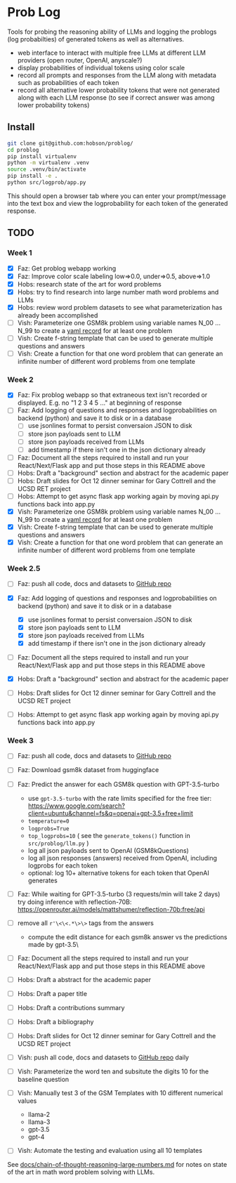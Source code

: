# Prob Log

Tools for probing the reasoning ability of LLMs and logging the problogs (log probabilties) of generated tokens as well as alternatives.

- web interface to interact with multiple free LLMs at different LLM providers (open router, OpenAI, anyscale?)
- display probabilities of individual tokens using color scale
- record all prompts and responses from the LLM along with metadata such as probabilities of each token
- record all alternative lower probability tokens that were not generated along with each LLM response (to see if correct answer was among lower probability tokens)

## Install

```bash
git clone git@github.com:hobson/problog/
cd problog
pip install virtualenv
python -m virtualenv .venv
source .venv/bin/activate
pip install -e .
python src/logprob/app.py
```

This should open a browser tab where you can enter your prompt/message into the text box and view the logprobability for each token of the generated response.

## TODO

### Week 1
- [x] Faz: Get problog webapp working
- [x] Faz: Improve color scale labeling low=>0.0, under=>0.5, above=>1.0
- [x] Hobs: research state of the art for word problems
- [x] Hobs: try to find research into large number math word problems and LLMs
- [x] Hobs: review word problem datasets to see what parameterization has already been accomplished 
- [ ] Vish: Parameterize one GSM8k problem using variable names N_00 ... N_99 to create a [yaml record](docs/chain-of-thought-reasoning-large-numbers.md#Example-parameterized-GSM8k-problem) for at least one problem
- [ ] Vish: Create f-string template that can be used to generate multiple questions and answers
- [ ] Vish: Create a function for that one word problem that can generate an infinite number of different word problems from one template

### Week 2
- [x] Faz: Fix problog webapp so that extraneous text isn't recorded or displayed. E.g. no "1 2 3 4 5 ..." at beginning of response
- [ ] Faz: Add logging of questions and responses and logprobabilities on backend (python) and save it to disk or in a database
   - [ ] use jsonlines format to persist conversaion JSON to disk
   - [ ] store json payloads sent to LLM
   - [ ] store json payloads received from LLMs
   - [ ] add timestamp if there isn't one in the json dictionary already
- [ ] Faz: Document all the steps required to install and run your React/Next/Flask app and put those steps in this README above 
- [ ] Hobs: Draft a "background" section and abstract for the academic paper
- [ ] Hobs: Draft slides for Oct 12 dinner seminar for Gary Cottrell and the UCSD RET project
- [ ] Hobs: Attempt to get async flask app working again by moving api.py functions back into app.py 
- [x] Vish: Parameterize one GSM8k problem using variable names N_00 ... N_99 to create a [yaml record](docs/chain-of-thought-reasoning-large-numbers.md#Example-parameterized-GSM8k-problem) for at least one problem
- [x] Vish: Create f-string template that can be used to generate multiple questions and answers
- [x] Vish: Create a function for that one word problem that can generate an infinite number of different word problems from one template

### Week 2.5
- [ ] Faz: push all code, docs and datasets to [GitHub repo](github.com:hobson/problog/)
- [x] Faz: Add logging of questions and responses and logprobabilities on backend (python) and save it to disk or in a database
   - [x] use jsonlines format to persist conversaion JSON to disk
   - [x] store json payloads sent to LLM
   - [x] store json payloads received from LLMs
   - [x] add timestamp if there isn't one in the json dictionary already
- [ ] Faz: Document all the steps required to install and run your React/Next/Flask app and put those steps in this README above 

- [x] Hobs: Draft a "background" section and abstract for the academic paper
- [ ] Hobs: Draft slides for Oct 12 dinner seminar for Gary Cottrell and the UCSD RET project
- [ ] Hobs: Attempt to get async flask app working again by moving api.py functions back into app.py 

### Week 3
- [ ] Faz: push all code, docs and datasets to [GitHub repo](github.com:hobson/problog/)
- [ ] Faz: Download gsm8k dataset from huggingface
- [ ] Faz: Predict the answer for each GSM8k question with GPT-3.5-turbo
   - use `gpt-3.5-turbo` with the rate limits specified for the free tier: https://www.google.com/search?client=ubuntu&channel=fs&q=openai+gpt-3.5+free+limit
   - `temperature=0`
   - `logprobs=True`
   - `top_logprobs=10` ( see the `generate_tokens()` function in `src/problog/llm.py` )
   - log all json payloads sent to OpenAI (GSM8kQuestions)
   - log all json responses (answers) received from OpenAI, including logprobs for each token
   - optional: log 10+ alternative tokens for each token that OpenAI generates
- [ ] Faz: While waiting for GPT-3.5-turbo (3 requests/min will take 2 days) try doing inference with reflection-70B: https://openrouter.ai/models/mattshumer/reflection-70b:free/api
- [ ] remove all `r'\<\<.*\>\>` tags from the answers
   - compute the edit distance for each gsm8k answer vs the predictions made by gpt-3.5\ 
- [ ] Faz: Document all the steps required to install and run your React/Next/Flask app and put those steps in this README above 

- [ ] Hobs: Draft a abstract for the academic paper
- [ ] Hobs: Draft a paper title
- [ ] Hobs: Draft a contributions summary
- [ ] Hobs: Draft a bibliography
- [ ] Hobs: Draft slides for Oct 12 dinner seminar for Gary Cottrell and the UCSD RET project

- [ ] Vish: push all code, docs and datasets to [GitHub repo](github.com:hobson/problog/) daily 
- [ ] Vish: Parameterize the word ten and subsitute the digits 10 for the baseline question
- [ ] Vish: Manually test 3 of the GSM Templates with 10 different numerical values
   - llama-2
   - llama-3
   - gpt-3.5
   - gpt-4
- [ ] Vish: Automate the testing and evaluation using all 10 templates

See [docs/chain-of-thought-reasoning-large-numbers.md](docs/chain-of-thought-reasoning-large-numbers.md) for notes on state of the art in math word problem solving with LLMs.
